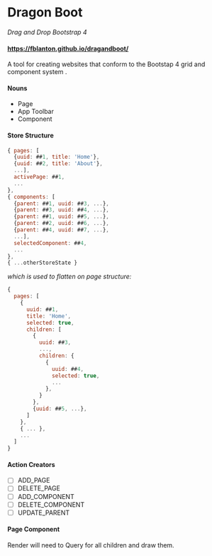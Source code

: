 # Dragon Boot
*Drag and Drop Bootstrap 4*

#### https://fblanton.github.io/dragandboot/

A tool for creating websites that conform to the Bootstap 4 grid and component system .

#### Nouns
* Page
* App Toolbar
* Component

#### Store Structure
```javascript
{ pages: [
  {uuid: ##1, title: 'Home'},
  {uuid: ##2, title: 'About'},
  ...],
  activePage: ##1,
  ...
},
{ components: [
  {parent: ##1, uuid: ##3, ...},
  {parent: ##3, uuid: ##4, ...},
  {parent: ##1, uuid: ##5, ...},
  {parent: ##2, uuid: ##6, ...},
  {parent: ##4, uuid: ##7, ...},
  ...],
  selectedComponent: ##4,
  ...
},
{ ...otherStoreState }
```
*which is used to flatten on page structure:*
```javascript
{
  pages: [
    {
      uuid: ##1,
      title: 'Home',
      selected: true,
      children: [
        {
          uuid: ##3,
          ...,
          children: {
            {
              uuid: ##4,
              selected: true,
              ...
            },
          }
        },
        {uuid: ##5, ...},
      ]
    },
    { ... },
    ...
  ]
}
```

#### Action Creators
* [ ] ADD_PAGE
* [ ] DELETE_PAGE
* [ ] ADD_COMPONENT
* [ ] DELETE_COMPONENT
* [ ] UPDATE_PARENT

#### Page Component
Render will need to Query for all children and draw them.
